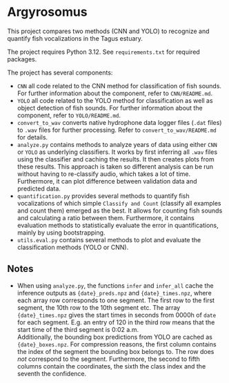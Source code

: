 # Argyrosomus
This project compares two methods (CNN and YOLO) to recognize and quantify fish vocalizations in the Tagus estuary.

The project requires Python 3.12. See `requirements.txt` for required packages.

The project has several components:
- `CNN` all code related to the CNN method for classification of fish sounds. For further information about the component, refer to `CNN/README.md`.
- `YOLO` all code related to the YOLO method for classification as well as object detection of fish sounds. For further information about the component, refer to `YOLO/README.md`.
- `convert_to_wav` converts native hydrophone data logger files (`.dat` files) to `.wav` files for further processing. Refer to `convert_to_wav/README.md` for details.
- `analyze.py` contains methods to analyze years of data using either `CNN` or `YOLO` as underlying classifiers. It works by first inferring all `.wav` files using the classifier and caching the results. It then creates plots from these results. This approach is taken so different analysis can be run without having to re-classify audio, which takes a lot of time. Furthermore, it can plot difference between validation data and predicted data.
- `quantification.py` provides several methods to quantify fish vocalizations of which simple `Classify and Count` (classify all examples and count them) emerged as the best. It allows for counting fish sounds and calculating a ratio between them. Furthermore, it contains evaluation methods to statistically evaluate the error in quantifications, mainly by using bootstrapping.
- `utils.eval.py` contains several methods to plot and evaluate the classification methods (YOLO or CNN). 

## Notes 
- When using `analyze.py`, the functions `infer` and `infer_all` cache the inference outputs as `{date}_preds.npz` and `{date}_times.npz`, where each array row corresponds to one segment. The first row to the first segment, the 10th row to the 10th segment etc. The array `{date}_times.npz` gives the start times in seconds from 0000h of `date` for each segment. E.g. an entry of 120 in the third row means that the start time of the third segment is 0:02 a.m.  
Additionally, the bounding box predictions from YOLO are cached as `{date}_boxes.npz`. For compression reasons, the first column contains the index of the segment the bounding box belongs to. The row does *not* correspond to the segment. Furthermore, the second to fifth columns contain the coordinates, the sixth the class index and the seventh the confidence.
